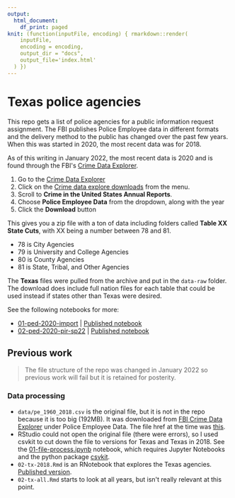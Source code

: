 ```yaml
---
output:
  html_document:
    df_print: paged
knit: (function(inputFile, encoding) { rmarkdown::render(
    inputFile,
    encoding = encoding,
    output_dir = "docs",
    output_file='index.html'
  ) })
---
```


# Texas police agencies

This repo gets a list of police agencies for a public information request assignment. The FBI publishes Police Employee data in different formats and the delivery method to the public has changed over the past few years. When this was started in 2020, the most recent data was for 2018.

As of this writing in January 2022, the most recent data is 2020 and is found through the FBI's [Crime Data Explorer](https://crime-data-explorer.fr.cloud.gov/pages/home).

1. Go to the [Crime Data Explorer](https://crime-data-explorer.fr.cloud.gov/pages/home)
1. Click on the [Crime data explore downloads](https://crime-data-explorer.app.cloud.gov/pages/downloads) from the menu.
1. Scroll to **Crime in the United States Annual Reports**.
1. Choose **Police Employee Data** from the dropdown, along with the year
1. Click the **Download** button

This gives you a zip file with a ton of data including folders called **Table XX State Cuts**, with XX being a number between 78 and 81.

- 78 is City Agencies
- 79 is University and College Agencies
- 80 is County Agencies
- 81 is State, Tribal, and Other Agencies

The **Texas** files were pulled from the archive and put in the `data-raw` folder. The download does include full nation files for each table that could be used instead if states other than Texas were desired.

See the following notebooks for more:

- [01-ped-2020-import](01-ped-2020-import.Rmd) | [Published notebook](https://utdata.github.io/rwd-police-agencies/01-ped-2020-import.html)
- [02-ped-2020-pir-sp22](02-ped-2020-pir-sp22.Rmd) | [Published notebook](https://utdata.github.io/rwd-police-agencies/02-ped-2020-pir-sp22.html)

## Previous work

> The file structure of the repo was changed in January 2022 so previous work will fail but it is retained for posterity.

### Data processing

- `data/pe_1960_2018.csv` is the original file, but it is not in the repo because it is too big (192MB). It was downloaded from [FBI Crime Data Explorer](https://crime-data-explorer.fr.cloud.gov/downloads-and-docs) under Police Employee Data. The file href at the time was [this](http://s3-us-gov-west-1.amazonaws.com/cg-d4b776d0-d898-4153-90c8-8336f86bdfec/pe_1960_2018.csv).
- RStudio could not open the original file (there were errors), so I used csvkit to cut down the file to versions for Texas and Texas in 2018. See the [01-file-process.ipynb](01-file-process.ipynb) notebook, which requires Jupyter Notebooks and the python package [csvkit](https://csvkit.readthedocs.io/).
- `02-tx-2018.Rmd` is an RNotebook that explores the Texas agencies. [Published version](https://utdata.github.io/rwd-police-agencies/02-tx-2018.html).
- `02-tx-all.Rmd` starts to look at all years, but isn't really relevant at this point.
